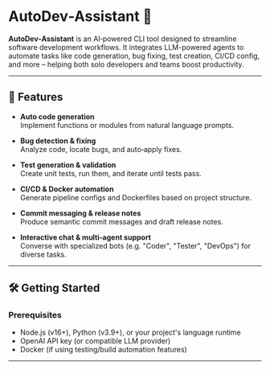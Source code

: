 # AutoDev‑Assistant 🤖

**AutoDev‑Assistant** is an AI‑powered CLI tool designed to streamline software development workflows. It integrates LLM-powered agents to automate tasks like code generation, bug fixing, test creation, CI/CD config, and more – helping both solo developers and teams boost productivity.

---

## 🚀 Features

- **Auto code generation**  
  Implement functions or modules from natural language prompts.

- **Bug detection & fixing**  
  Analyze code, locate bugs, and auto‑apply fixes.

- **Test generation & validation**  
  Create unit tests, run them, and iterate until tests pass.

- **CI/CD & Docker automation**  
  Generate pipeline configs and Dockerfiles based on project structure.

- **Commit messaging & release notes**  
  Produce semantic commit messages and draft release notes.

- **Interactive chat & multi‑agent support**  
  Converse with specialized bots (e.g. "Coder", "Tester", "DevOps") for diverse tasks.

---

## 🛠️ Getting Started

### Prerequisites

- Node.js (v16+), Python (v3.9+), or your project's language runtime  
- OpenAI API key (or compatible LLM provider)  
- Docker (if using testing/build automation features)


---

